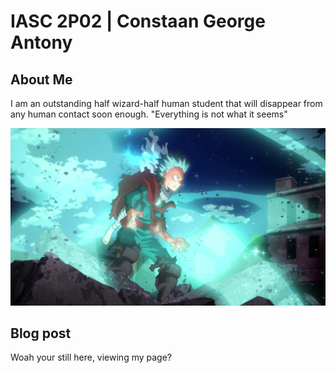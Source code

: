 # IASC 2P02 | Constaan George Antony

## About Me

I am an outstanding half wizard-half human student that will disappear from any human contact soon enough. "Everything is not what it seems"

![](imagez/(Anime).jpg)

## Blog post

Woah your still here, viewing my page?

